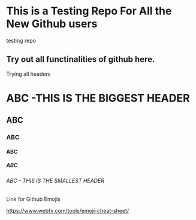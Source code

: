 # This is a Testing Repo For All the New Github users
testing repo

## Try out all functinalities of github here.
 Trying all headers
 
 # ABC    -THIS IS THE BIGGEST HEADER
 ## ABC
 ### ABC
 #### ABC
 ##### ABC
 ###### ABC - THIS IS THE SMALLEST HEADER
 
Link for Github Emojis

https://www.webfx.com/tools/emoji-cheat-sheet/

